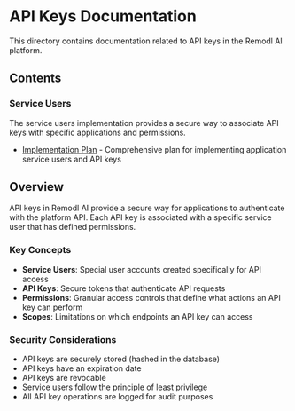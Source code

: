 # API Keys Documentation

This directory contains documentation related to API keys in the Remodl AI platform.

## Contents

### Service Users

The service users implementation provides a secure way to associate API keys with specific applications and permissions.

- [Implementation Plan](./service_users/implementation_plan.md) - Comprehensive plan for implementing application service users and API keys

## Overview

API keys in Remodl AI provide a secure way for applications to authenticate with the platform API. Each API key is associated with a specific service user that has defined permissions.

### Key Concepts

- **Service Users**: Special user accounts created specifically for API access
- **API Keys**: Secure tokens that authenticate API requests
- **Permissions**: Granular access controls that define what actions an API key can perform
- **Scopes**: Limitations on which endpoints an API key can access

### Security Considerations

- API keys are securely stored (hashed in the database)
- API keys have an expiration date
- API keys are revocable
- Service users follow the principle of least privilege
- All API key operations are logged for audit purposes 